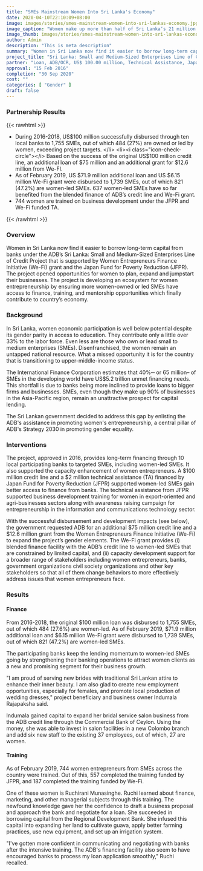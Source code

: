 ```yaml
---
title: "SMEs Mainstream Women Into Sri Lanka's Economy"
date: 2020-04-10T22:10:09+08:00
image: images/stories/smes-mainstream-women-into-sri-lankas-economy.jpg
image_caption: "Women make up more than half of Sri Lanka’s 21 million population. But only 33% are in the labor force. The government─ with ADB, We-Fi, and JFPR─ decided to bridge this economic participation gap by making it easier for women to obtain loans through the Small and Medium-Sized Enterprises Line of Credit Project. Today, more than US$100 million has been successfully lent to SME owners, 27% of whom are women, through local banks. Currently in its second phase, hundreds more are benefiting from the loan, and these enterprises already employ more than 4000 people."
image_thumb: images/stories/smes-mainstream-women-into-sri-lankas-economy-th.jpg
author: Admin
description: "This is meta description"
summary: "Women in Sri Lanka now find it easier to borrow long-term capital from banks under the ADB’s Sri Lanka: Small and Medium-Sized Enterprises Line of Credit Project that is supported by Women Entrepreneurs Finance Initiative (We-Fi) grant and the Japan Fund for Poverty Reduction (JFPR)."
project_title: "Sri Lanka: Small and Medium-Sized Enterprises Line of Credit Project"
partner: "Loan, ADB/OCR, US$ 100.00 million, Technical Assistance, Japan Fund for Poverty Reduction, US$ 2.00 million, Loan, ADB/OCR, US$ 75.00 million, Grant and Technical Assistance, Women Entrepreneurs Finance Initiative, US$ 12.60 million"
approval: "15 Feb 2016"
completion: "30 Sep 2020"
cost: ""
categories: [ "Gender​" ]
draft: false
---
```


### Partnership Results
{{< rawhtml >}}
    <ul class="dr-results">
	    <li><i class="icon-check-circle"></i> During 2016-2018, US$100 million successfully disbursed through ten local banks to 1,755 SMEs, out of which 484 (27%) are owned or led by women, exceeding project targets. </li>
        <li><i class="icon-check-circle"></i> Based on the success of the original US$100 million credit line, an additional loan of $75 million and an additional grant for $12.6 million from We-FI.</li>
        <li><i class="icon-check-circle"></i> As of February 2019, US $71.9 million additional loan and US $6.15 million We-Fi grant were disbursed to 1,739 SMEs, out of which 821 (47.2%) are women-led SMEs.  637 women-led SMEs have so far benefited from the blended finance of ADB’s credit line and We-Fi grant.</li>
        <li><i class="icon-check-circle"></i> 744 women are trained on business development under the JFPR and We-Fi funded TA. </li>
    </ul>
{{< /rawhtml >}}
### Overview
Women in Sri Lanka now find it easier to borrow long-term capital from banks under the ADB’s Sri Lanka: Small and Medium-Sized Enterprises Line of Credit Project that is supported by Women Entrepreneurs Finance Initiative (We-Fi) grant and the Japan Fund for Poverty Reduction (JFPR). The project opened opportunities for women to plan, expand and jumpstart their businesses.  The project is developing an ecosystem for women entrepreneurship by ensuring more women-owned or led SMEs have access to finance, training, and mentorship opportunities which finally contribute to country’s economy.

### Background
In Sri Lanka, women economic participation is well below potential despite its gender parity in access to education. They contribute only a little over 33% to the labor force. Even less are those who own or lead small to medium enterprises (SMEs). Disenfranchised, the women remain an untapped national resource. What a missed opportunity it is for the country that is transitioning to upper-middle-income status. 

The International Finance Corporation estimates that 40%─ or 65 million– of SMEs in the developing world have US$5.2 trillion unmet financing needs. This shortfall is due to banks being more inclined to provide loans to bigger firms and businesses. SMEs, even though they make up 90% of businesses in the Asia-Pacific region, remain an unattractive prospect for capital lending.

The Sri Lankan government decided to address this gap by enlisting the ADB's assistance in promoting women's entrepreneurship, a central pillar of ADB's Strategy 2030 in promoting gender equality.

### Interventions
The project, approved in 2016, provides long-term financing through 10 local participating banks to targeted SMEs, including women-led SMEs. It also supported the capacity enhancement of women entrepreneurs. A $100 million credit line and a $2 million technical assistance (TA) financed by Japan Fund for Poverty Reduction (JFPR) supported women-led SMEs gain better access to finance from banks. The technical assistance from JFPR supported business development training for women in export-oriented and agri-businesses sectors along with awareness raising campaign for entrepreneurship in the information and communications technology sector. 

With the successful disbursement and development impacts (see below), the government requested ADB for an additional $75 million credit line and a $12.6 million grant from the Women Entrepreneurs Finance Initiative (We-Fi) to expand the project’s gender elements. The We-Fi grant provides (i) blended finance facility with the ADB’s credit line to women-led SMEs that are constrained by limited capital, and (ii) capacity development support for a broader range of stakeholders including women entrepreneurs, banks, government organizations civil society organizations and other key stakeholders so that all of them change behaviors to more effectively address issues that women entrepreneurs face. 

### Results
#### Finance
From 2016-2018, the original $100 million loan was disbursed to 1,755 SMEs, out of which 484 (27.6%) are women-led. As of February 2019, $71.9 million additional loan and $6.15 million We-Fi grant were disbursed to 1,739 SMEs, out of which 821 (47.2%) are women-led SMEs.  

The participating banks keep the lending momentum to women-led SMEs going by strengthening their banking operations to attract women clients as a new and promising segment for their business growth.  

"I am proud of serving new brides with traditional Sri Lankan attire to enhance their inner beauty. I am also glad to create new employment opportunities, especially for females, and promote local production of wedding dresses," project beneficiary and business owner Indumala Rajapaksha said.

Indumala gained capital to expand her bridal service salon business from the ADB credit line through the Commercial Bank of Ceylon. Using the money, she was able to invest in salon facilities in a new Colombo branch and add six new staff to the existing 37 employees, out of which, 27 are women.

#### Training
As of February 2019, 744 women entrepreneurs from SMEs across the country were trained. Out of this, 557 completed the training funded by JFPR, and 187 completed the training funded by We-Fi.

One of these women is Ruchirani Munasinghe. Ruchi learned about finance, marketing, and other
managerial subjects through this training. The newfound knowledge gave her the confidence to draft a business proposal and approach the bank and negotiate for a loan. She succeeded in borrowing capital from the Regional Development Bank. She infused this capital into expanding her land to cultivate guava, apply better farming practices, use new equipment, and set up an irrigation system.

"I've gotten more confident in communicating and negotiating with banks after the intensive training. The ADB's financing facility also seem to have encouraged banks to process my loan application smoothly," Ruchi recalled.